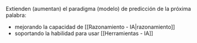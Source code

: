 Extienden (aumentan) el paradigma (modelo) de predicción de la próxima palabra:  
- mejorando la capacidad de [[Razonamiento - IA|razonamiento]] 
- soportando la habilidad para usar [[Herramientas - IA]]